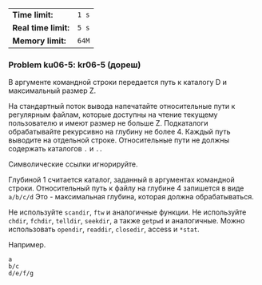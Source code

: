 |                      |       |
|----------------------|-------|
| **Time limit:**      | `1 s` |
| **Real time limit:** | `5 s` |
| **Memory limit:**    | `64M` |


### Problem ku06-5: kr06-5 (дореш)

В аргументе командной строки передается путь к каталогу D и
максимальный размер Z.

На стандартный поток вывода напечатайте относительные пути к
регулярным файлам, которые доступны на чтение текущему
пользователю и имеют размер не больше Z. Подкаталоги
обрабатывайте рекурсивно на глубину не более 4. Каждый путь
выводите на отдельной строке. Относительные пути не должны
содержать каталогов `.` и `..`

Символические ссылки игнорируйте.

Глубиной 1 считается каталог, заданный в аргументах командной
строки. Относительный путь к файлу на глубине 4 запишется в виде
`a/b/c/d` Это - максимальная глубина, которая должна
обрабатываться.

Не используйте `scandir`, `ftw` и аналогичные функции. Не
используйте `chdir`, `fchdir`, `telldir`, `seekdir`, а также
`getpwd` и аналогичные. Можно использовать `opendir`, `readdir`,
`closedir`, access и `*stat`.

Например.

    
    
    a
    b/c
    d/e/f/g

